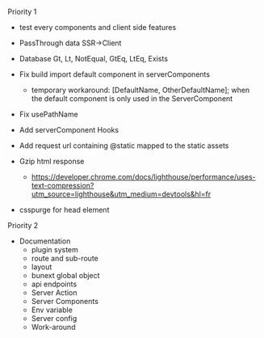 Priority 1

- test every components and client side features
- PassThrough data SSR->Client
- Database Gt, Lt, NotEqual, GtEq, LtEq, Exists
- Fix build import default component in serverComponents
  - temporary workaround: [DefaultName, OtherDefaultName]; when the default component is only used in the ServerComponent
- Fix usePathName
- Add serverComponent Hooks
- Add request url containing @static mapped to the static assets
- Gzip html response 
  - https://developer.chrome.com/docs/lighthouse/performance/uses-text-compression?utm_source=lighthouse&utm_medium=devtools&hl=fr

- csspurge for head element
  
Priority 2


- Documentation 
  - plugin system
  - route and sub-route
  - layout
  - bunext global object
  - api endpoints
  - Server Action
  - Server Components
  - Env variable
  - Server config
  - Work-around
